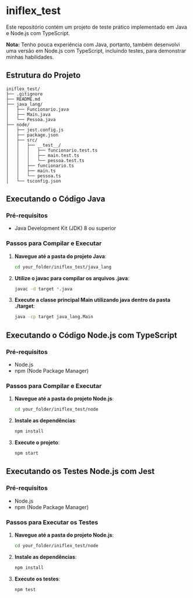# iniflex_test

Este repositório contém um projeto de teste prático implementado em Java e Node.js com TypeScript.

**Nota:** Tenho pouca experiência com Java, portanto, também desenvolvi uma versão em Node.js com TypeScript, incluindo testes, para demonstrar minhas habilidades.

## Estrutura do Projeto

```plaintext
iniflex_test/
├── .gitignore
├── README.md
├── java_lang/
│   ├── Funcionario.java
│   ├── Main.java
│   └── Pessoa.java
├── node/
│   ├── jest.config.js
│   ├── package.json
│   ├── src/
│   │   ├── __test__/
│   │   │   ├── funcionario.test.ts
│   │   │   ├── main.test.ts
│   │   │   └── pessoa.test.ts
│   │   ├── funcionario.ts
│   │   ├── main.ts
│   │   └── pessoa.ts
│   └── tsconfig.json
```

## Executando o Código Java

### Pré-requisitos

- Java Development Kit (JDK) 8 ou superior

### Passos para Compilar e Executar

1. **Navegue até a pasta do projeto Java**:
    ```sh
    cd your_folder/iniflex_test/java_lang
    ```
2. **Utilize o javac para compilar os arquivos .java**:
    ```sh
    javac -d target *.java
    ```
3. **Execute a classe principal Main utilizando java dentro da pasta ./target**:
    ```sh
    java -cp target java_lang.Main
    ```

## Executando o Código Node.js com TypeScript

### Pré-requisitos

- Node.js
- npm (Node Package Manager)

### Passos para Compilar e Executar

1. **Navegue até a pasta do projeto Node.js**:
    ```sh
    cd your_folder/iniflex_test/node
    ```
2. **Instale as dependências**:
    ```sh
    npm install
    ```
3. **Execute o projeto**:
    ```sh
    npm start
    ```

## Executando os Testes Node.js com Jest

### Pré-requisitos

- Node.js
- npm (Node Package Manager)

### Passos para Executar os Testes

1. **Navegue até a pasta do projeto Node.js**:
    ```sh
    cd your_folder/iniflex_test/node
    ```
2. **Instale as dependências**:
    ```sh
    npm install
    ```
3. **Execute os testes**:
    ```sh
    npm test
    ```
